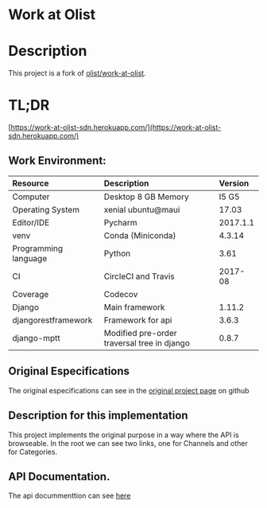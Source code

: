 # Work at Olist

# Description

This project is a fork of [olist/work-at-olist](https://github.com/olist/work-at-olist).

# TL;DR
[https://work-at-olist-sdn.herokuapp.com/](https://work-at-olist-sdn.herokuapp.com/)

## Work Environment:

| Resource          | Description               | Version    |
| :---------------- | :------------------       | :-------   |
| Computer          | Desktop 8 GB Memory       | I5 G5      |
| Operating System  | xenial ubuntu@maui        | 17.03      |
| Editor/IDE        | Pycharm                   | 2017.1.1   |
| venv              | Conda (Miniconda)         | 4.3.14
| Programming language | Python                 |    3.61    |
| CI                | CircleCI and Travis       | 2017-08    |
| Coverage          | Codecov                   |            |
| Django            | Main framework            | 1.11.2     |
| djangorestframework | Framework for api       | 3.6.3      |
| django-mptt         | Modified pre-order traversal tree in django | 0.8.7 |

## Original Especifications
The original especifications can see in the [original project page](https://github.com/olist/work-at-olist) on github

## Description for this implementation
This project implements the original purpose in a way where the API is browseable.
In the root we can see two links, one for Channels and other for Categories.

## API Documentation. 
The api docummenttion can see [here](https://work-at-olist-sdn.herokuapp.com/docs)